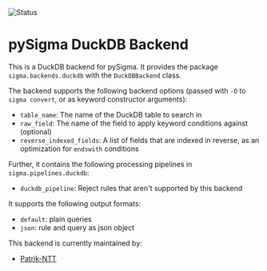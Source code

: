 ![Status](https://img.shields.io/badge/Status-pre--release-orange)

# pySigma DuckDB Backend

This is a DuckDB backend for pySigma. It provides the package `sigma.backends.duckdb` with the `DuckDBBackend` class.

The backend supports the following backend options (passed with `-O` to `sigma convert`, or as keyword constructor arguments):

* `table_name`: The name of the DuckDB table to search in
* `raw_field`: The name of the field to apply keyword conditions against (optional)
* `reverse_indexed_fields`: A list of fields that are indexed in reverse, as an optimization for `endswith` conditions

Further, it contains the following processing pipelines in `sigma.pipelines.duckdb`:

* `duckdb_pipeline`: Reject rules that aren't supported by this backend

It supports the following output formats:

* `default`: plain queries
* `json`: rule and query as json object

This backend is currently maintained by:

* [Patrik-NTT](https://github.com/Patrik-NTT/)
